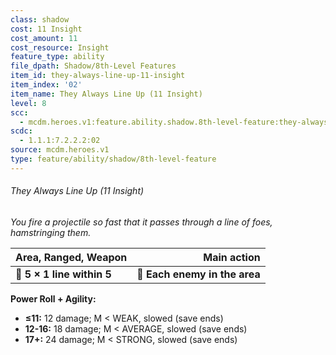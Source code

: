 ```yaml
---
class: shadow
cost: 11 Insight
cost_amount: 11
cost_resource: Insight
feature_type: ability
file_dpath: Shadow/8th-Level Features
item_id: they-always-line-up-11-insight
item_index: '02'
item_name: They Always Line Up (11 Insight)
level: 8
scc:
  - mcdm.heroes.v1:feature.ability.shadow.8th-level-feature:they-always-line-up-11-insight
scdc:
  - 1.1.1:7.2.2.2:02
source: mcdm.heroes.v1
type: feature/ability/shadow/8th-level-feature
---
```


###### They Always Line Up (11 Insight)

*You fire a projectile so fast that it passes through a line of foes, hamstringing them.*

| **Area, Ranged, Weapon**   |               **Main action** |
| -------------------------- | ----------------------------: |
| **📏 5 × 1 line within 5** | **🎯 Each enemy in the area** |

**Power Roll + Agility:**

- **≤11:** 12 damage; M < WEAK, slowed (save ends)
- **12-16:** 18 damage; M < AVERAGE, slowed (save ends)
- **17+:** 24 damage; M < STRONG, slowed (save ends)
